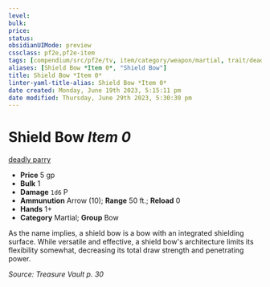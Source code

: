 ```yaml
---
level:
bulk:
price:
status:
obsidianUIMode: preview
cssclass: pf2e,pf2e-item
tags: [compendium/src/pf2e/tv, item/category/weapon/martial, trait/deadly-d8, trait/parry]
aliases: [Shield Bow *Item 0*, "Shield Bow"]
title: Shield Bow *Item 0*
linter-yaml-title-alias: Shield Bow *Item 0*
date created: Monday, June 19th 2023, 5:15:11 pm
date modified: Thursday, June 29th 2023, 5:30:30 pm
---
```


# Shield Bow *Item 0*

[deadly <d8>](rules/traits/deadly.md) [parry](rules/traits/parry.md)  

- **Price** 5 gp
- **Bulk** 1
- **Damage** `1d6` P
- **Ammunution** Arrow (10); **Range** 50 ft.; **Reload** 0
- **Hands** 1+
- **Category** Martial; **Group** Bow

As the name implies, a shield bow is a bow with an integrated shielding surface. While versatile and effective, a shield bow's architecture limits its flexibility somewhat, decreasing its total draw strength and penetrating power.

*Source: Treasure Vault p. 30*
